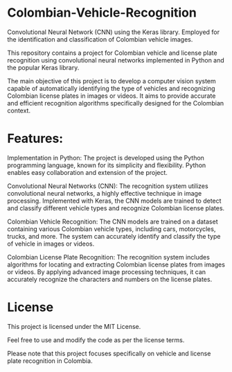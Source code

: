 # Colombian-Vehicle-Recognition
Convolutional Neural Network (CNN) using the Keras library. Employed for the identification and classification of Colombian vehicle images.

This repository contains a project for Colombian vehicle and license plate recognition using convolutional neural networks implemented in Python and the popular Keras library.

The main objective of this project is to develop a computer vision system capable of automatically identifying the type of vehicles and recognizing Colombian license plates in images or videos. It aims to provide accurate and efficient recognition algorithms specifically designed for the Colombian context.

# Features:

Implementation in Python: The project is developed using the Python programming language, known for its simplicity and flexibility. Python enables easy collaboration and extension of the project.

Convolutional Neural Networks (CNN): The recognition system utilizes convolutional neural networks, a highly effective technique in image processing. Implemented with Keras, the CNN models are trained to detect and classify different vehicle types and recognize Colombian license plates.

Colombian Vehicle Recognition: The CNN models are trained on a dataset containing various Colombian vehicle types, including cars, motorcycles, trucks, and more. The system can accurately identify and classify the type of vehicle in images or videos.

Colombian License Plate Recognition: The recognition system includes algorithms for locating and extracting Colombian license plates from images or videos. By applying advanced image processing techniques, it can accurately recognize the characters and numbers on the license plates.

# License
This project is licensed under the MIT License.

Feel free to use and modify the code as per the license terms.

Please note that this project focuses specifically on vehicle and license plate recognition in Colombia.

